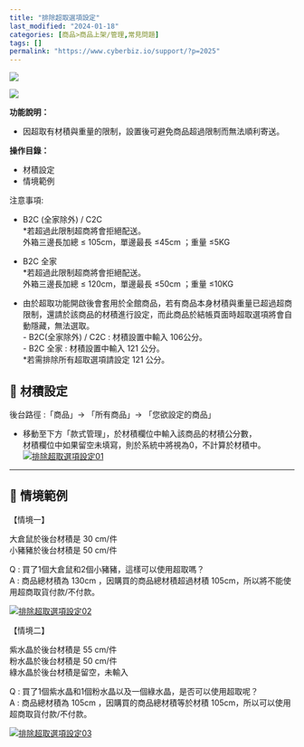 ```yaml
---
title: "排除超取選項設定"
last_modified: "2024-01-18"
categories: [商品>商品上架/管理,常見問題]
tags: []
permalink: "https://www.cyberbiz.io/support/?p=2025"
---
```


![](https://www.cyberbiz.io/support/wp-content/uploads/適用站別.png)

[![](https://www.cyberbiz.io/support/wp-content/uploads/台灣站.png)](https://www.cyberbiz.io/support/?page_id=2490)

**功能說明：**  

* 因超取有材積與重量的限制，設置後可避免商品超過限制而無法順利寄送。 

**操作目錄：**

* 材積設定
* 情境範例

注意事項:  

* B2C (全家除外) / C2C  
*若超過此限制超商將會拒絕配送。  
外箱三邊長加總 ≤ 105cm，單邊最長 ≤45cm ；重量 ≤5KG

* B2C 全家  
*若超過此限制超商將會拒絕配送。  
外箱三邊長加總 ≤ 120cm，單邊最長 ≤50cm ；重量 ≤10KG

* 由於超取功能開啟後會套用於全館商品，若有商品本身材積與重量已超過超商限制，還請於該商品的材積進行設定，而此商品於結帳頁面時超取選項將會自動隱藏，無法選取。  
\- B2C(全家除外) / C2C : 材積設置中輸入 106公分。  
\- B2C 全家 : 材積設置中輸入 121 公分。  
*若需排除所有超取選項請設定 121 公分。



## 📌 材積設定


後台路徑 :「商品」→ 「所有商品」→ 「您欲設定的商品」  


* 移動至下方「款式管理」，於材積欄位中輸入該商品的材積公分數，  
材積欄位中如果留空未填寫，則於系統中將視為0，不計算於材積中。  
[![排除超取選項設定01](https://www.cyberbiz.io/helpcenter/wp-content/uploads/排除超取選項設定01.png)](https://www.cyberbiz.io/helpcenter/wp-content/uploads/排除超取選項設定01.png)



* * *



## 📌 情境範例



【情境一】

大倉鼠於後台材積是 30 cm/件  
小豬豬於後台材積是 50 cm/件  


Q : 買了1個大倉鼠和2個小豬豬，這樣可以使用超取嗎？  
A : 商品總材積為 130cm ，因購買的商品總材積超過材積 105cm，所以將不能使用超商取貨付款/不付款。

[![排除超取選項設定02](https://www.cyberbiz.io/helpcenter/wp-content/uploads/排除超取選項設定02.png)](https://www.cyberbiz.io/helpcenter/wp-content/uploads/排除超取選項設定02.png)  

【情境二】

紫水晶於後台材積是 55 cm/件  
粉水晶於後台材積是 50 cm/件  
綠水晶於後台材積是留空，未輸入  


Q : 買了1個紫水晶和1個粉水晶以及一個綠水晶，是否可以使用超取呢？  
A : 商品總材積為 105cm ，因購買的商品總材積等於材積 105cm，所以可以使用超商取貨付款/不付款。

[![排除超取選項設定03](https://www.cyberbiz.io/helpcenter/wp-content/uploads/排除超取選項設定03.png)](https://www.cyberbiz.io/helpcenter/wp-content/uploads/排除超取選項設定03.png)  

